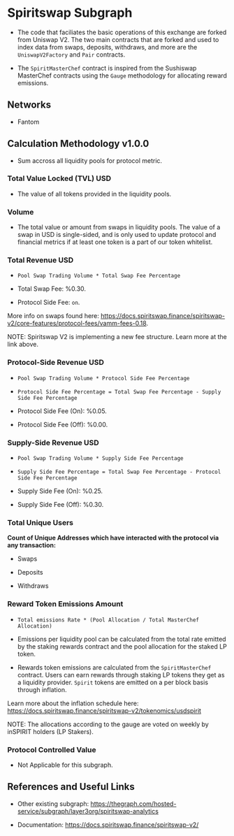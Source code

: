 # Spiritswap Subgraph

- The code that faciliates the basic operations of this exchange are forked from Uniswap V2. The two main contracts that are forked and used to index data from swaps, deposits, withdraws, and more are the `UniswapV2Factory` and `Pair` contracts.

- The `SpiritMasterChef` contract is inspired from the Sushiswap MasterChef contracts using the `Gauge` methodology for allocating reward emissions.

## Networks

- Fantom

## Calculation Methodology v1.0.0

- Sum accross all liquidity pools for protocol metric.

### Total Value Locked (TVL) USD

- The value of all tokens provided in the liquidity pools.

### Volume

- The total value or amount from swaps in liquidity pools. The value of a swap in USD is single-sided, and is only used to update protocol and financial metrics if at least one token is a part of our token whitelist.

### Total Revenue USD

- `Pool Swap Trading Volume * Total Swap Fee Percentage`

- Total Swap Fee: %0.30.

- Protocol Side Fee: `on`.

More info on swaps found here:
https://docs.spiritswap.finance/spiritswap-v2/core-features/protocol-fees/vamm-fees-0.18.

NOTE: Spiritswap V2 is implementing a new fee structure. Learn more at the link above.

### Protocol-Side Revenue USD

- `Pool Swap Trading Volume * Protocol Side Fee Percentage`

- `Protocol Side Fee Percentage = Total Swap Fee Percentage - Supply Side Fee Percentage`

- Protocol Side Fee (On): %0.05.

- Protocol Side Fee (Off): %0.00.

### Supply-Side Revenue USD

- `Pool Swap Trading Volume * Supply Side Fee Percentage`

- `Supply Side Fee Percentage = Total Swap Fee Percentage - Protocol Side Fee Percentage`

- Supply Side Fee (On): %0.25.

- Supply Side Fee (Off): %0.30.

### Total Unique Users

**Count of Unique Addresses which have interacted with the protocol via any transaction:**

- Swaps

- Deposits

- Withdraws

### Reward Token Emissions Amount

- `Total emissions Rate * (Pool Allocation / Total MasterChef Allocation)`

- Emissions per liquidity pool can be calculated from the total rate emitted by the staking rewards contract and the pool allocation for the staked LP token.

- Rewards token emissions are calculated from the `SpiritMasterChef` contract. Users can earn rewards through staking LP tokens they get as a liquidity provider. `Spirit` tokens are emitted on a per block basis through inflation.

Learn more about the inflation schedule here:
https://docs.spiritswap.finance/spiritswap-v2/tokenomics/usdspirit

NOTE: The allocations according to the gauge are voted on weekly by inSPIRIT holders (LP Stakers).

### Protocol Controlled Value

- Not Applicable for this subgraph.

## References and Useful Links

- Other existing subgraph: https://thegraph.com/hosted-service/subgraph/layer3org/spiritswap-analytics

- Documentation: https://docs.spiritswap.finance/spiritswap-v2/
